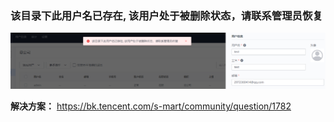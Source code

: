 ### 该目录下此用户名已存在, 该用户处于被删除状态，请联系管理员恢复

![](./media/001.png)

**解决方案：**
https://bk.tencent.com/s-mart/community/question/1782